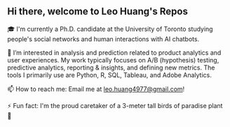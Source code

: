 ## Hi there, welcome to Leo Huang's Repos 

🎓 I'm currently a Ph.D. candidate at the University of Toronto studying people's social networks and human interactions with AI chatbots. 

👀 I’m interested in analysis and prediction related to product analytics and user experiences. My work typically focuses on A/B (hypothesis) testing, predictive analytics, reporting & insights, and defining new metrics. The tools I primarily use are Python, R, SQL, Tableau, and Adobe Analytics.  

📫 How to reach me: Email me at leo.huang4977@gmail.com! 

⚡ Fun fact: I'm the proud caretaker of a 3-meter tall birds of paradise plant 🌿

